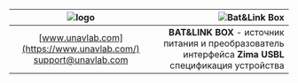| ![logo](https://ucnl.github.io/documentation/sm_logo.png) | ![Bat&Link Box](https://ucnl.github.io/documentation/batnlinkbox.png) |
| :---: | ---: |
| [www.unavlab.com](https://www.unavlab.com/) <br/> [support@unavlab.com](mailto:support@unavlab.com) | **BAT&LINK BOX** - источник питания и преобразователь интерфейса **Zima USBL** <br/> спецификация устройства |
